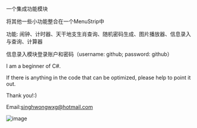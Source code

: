 一个集成功能模块

将其他一些小功能整合在一个MenuStrip中

功能: 闹钟、计时器、天干地支生肖查询、随机密码生成、图片播放器、信息录入与查询、计算器

信息录入模块登录账户和密码（username: github; password: github）

I am a beginner of C#. 

If there is anything in the code that can be optimized, please help to point it out.

Thank you!:)

Email:singhwongwxg@hotmail.com

![image](https://github.com/singhwong/winform-Multi-function-Management/blob/master/main.jpg)
